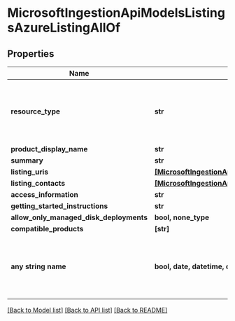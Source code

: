 # MicrosoftIngestionApiModelsListingsAzureListingAllOf


## Properties
Name | Type | Description | Notes
------------ | ------------- | ------------- | -------------
**resource_type** | **str** |  | [optional]  if omitted the server will use the default value of "AzureListing"
**product_display_name** | **str** |  | [optional] 
**summary** | **str** |  | [optional] 
**listing_uris** | [**[MicrosoftIngestionApiModelsListingsListingUri]**](MicrosoftIngestionApiModelsListingsListingUri.md) |  | [optional] 
**listing_contacts** | [**[MicrosoftIngestionApiModelsListingsListingContact]**](MicrosoftIngestionApiModelsListingsListingContact.md) |  | [optional] 
**access_information** | **str** |  | [optional] 
**getting_started_instructions** | **str** |  | [optional] 
**allow_only_managed_disk_deployments** | **bool, none_type** |  | [optional] 
**compatible_products** | **[str]** |  | [optional] 
**any string name** | **bool, date, datetime, dict, float, int, list, str, none_type** | any string name can be used but the value must be the correct type | [optional]

[[Back to Model list]](../README.md#documentation-for-models) [[Back to API list]](../README.md#documentation-for-api-endpoints) [[Back to README]](../README.md)


